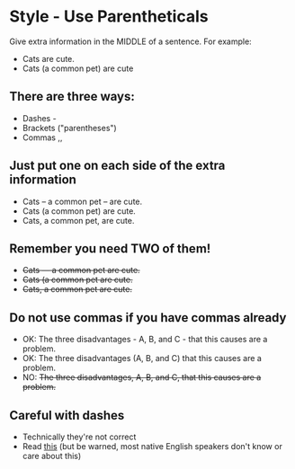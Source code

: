 # Style - Use Parentheticals

Give extra information in the MIDDLE of a sentence. For example: 

* Cats are cute.
* Cats (a common pet) are cute


## There are three ways:
* Dashes - 
* Brackets ("parentheses")
* Commas ,,


## Just put one on each side of the extra information
* Cats – a common pet – are cute.
* Cats (a common pet) are cute.
* Cats, a common pet, are cute.

## Remember you need TWO of them!
* ~~Cats — a common pet are cute.~~
* ~~Cats (a common pet are cute.~~
* ~~Cats, a common pet are cute.~~

## Do not use commas if you have commas already
* OK: The three disadvantages - A, B, and C - that this causes are a problem.
* OK: The three disadvantages (A, B, and C) that this causes are a problem.
* NO: ~~The three disadvantages, A, B, and C, that this causes are a problem.~~

## Careful with dashes
* Technically they're not correct
* Read [this](Style-UseDashesCorrectly) (but be warned, most native English speakers don't know or care about this) 


